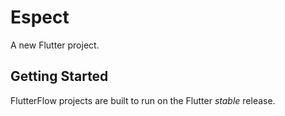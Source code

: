 # Espect

A new Flutter project.

## Getting Started

FlutterFlow projects are built to run on the Flutter _stable_ release.
